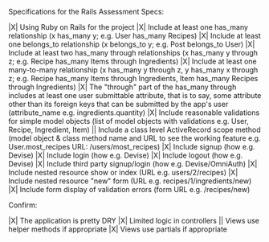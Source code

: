 Specifications for the Rails Assessment
Specs:

 |X| Using Ruby on Rails for the project
 |X| Include at least one has_many relationship (x has_many y; e.g. User has_many Recipes)
 |X| Include at least one belongs_to relationship (x belongs_to y; e.g. Post belongs_to User)
 |X| Include at least two has_many through relationships (x has_many y through z; e.g. Recipe has_many Items through Ingredients)
 |X| Include at least one many-to-many relationship (x has_many y through z, y has_many x through z; e.g. Recipe has_many Items through Ingredients, Item has_many Recipes through Ingredients)
 |X| The "through" part of the has_many through includes at least one user submittable attribute, that is to say, some attribute other than its foreign keys that can be submitted by the app's user (attribute_name e.g. ingredients.quantity)
 |X| Include reasonable validations for simple model objects (list of model objects with validations e.g. User, Recipe, Ingredient, Item)
 || Include a class level ActiveRecord scope method (model object & class method name and URL to see the working feature e.g. User.most_recipes URL: /users/most_recipes)
 |X| Include signup (how e.g. Devise)
 |X| Include login (how e.g. Devise)
 |X| Include logout (how e.g. Devise)
 |X| Include third party signup/login (how e.g. Devise/OmniAuth)
 |X| Include nested resource show or index (URL e.g. users/2/recipes)
 |X| Include nested resource "new" form (URL e.g. recipes/1/ingredients/new)
 |X| Include form display of validation errors (form URL e.g. /recipes/new)

Confirm:

 |X| The application is pretty DRY
 |X| Limited logic in controllers
 || Views use helper methods if appropriate
 |X| Views use partials if appropriate